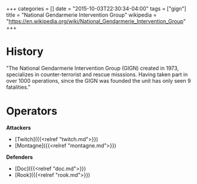 +++
categories = []
date = "2015-10-03T22:30:34-04:00"
tags = ["gign"]
title = "National Gendarmerie Intervention Group"
wikipedia = "https://en.wikipedia.org/wiki/National_Gendarmerie_Intervention_Group"
+++

# History

"The National Gendarmerie Intervention Group (GIGN) created in 1973, specializes in counter-terrorist and rescue misssions. Having taken part in over 1000 operations, since the GIGN was founded the unit has only seen 9 fatalities."

# Operators

**Attackers**

- [Twitch]({{<relref "twitch.md">}})
- [Montagne]({{<relref "montagne.md">}})

**Defenders**

- [Doc]({{<relref "doc.md">}})
- [Rook]({{<relref "rook.md">}})
